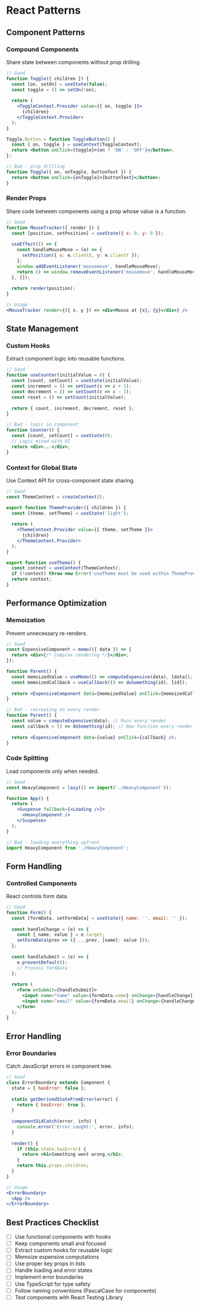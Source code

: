 # React Patterns

## Component Patterns

### Compound Components
Share state between components without prop drilling.

```jsx
// Good
function Toggle({ children }) {
  const [on, setOn] = useState(false);
  const toggle = () => setOn(!on);
  
  return (
    <ToggleContext.Provider value={{ on, toggle }}>
      {children}
    </ToggleContext.Provider>
  );
}

Toggle.Button = function ToggleButton() {
  const { on, toggle } = useContext(ToggleContext);
  return <button onClick={toggle}>{on ? 'ON' : 'OFF'}</button>;
};

// Bad - prop drilling
function Toggle({ on, onToggle, buttonText }) {
  return <button onClick={onToggle}>{buttonText}</button>;
}
```

### Render Props
Share code between components using a prop whose value is a function.

```jsx
// Good
function MouseTracker({ render }) {
  const [position, setPosition] = useState({ x: 0, y: 0 });
  
  useEffect(() => {
    const handleMouseMove = (e) => {
      setPosition({ x: e.clientX, y: e.clientY });
    };
    window.addEventListener('mousemove', handleMouseMove);
    return () => window.removeEventListener('mousemove', handleMouseMove);
  }, []);
  
  return render(position);
}

// Usage
<MouseTracker render={({ x, y }) => <div>Mouse at {x}, {y}</div>} />
```

## State Management

### Custom Hooks
Extract component logic into reusable functions.

```jsx
// Good
function useCounter(initialValue = 0) {
  const [count, setCount] = useState(initialValue);
  const increment = () => setCount(c => c + 1);
  const decrement = () => setCount(c => c - 1);
  const reset = () => setCount(initialValue);
  
  return { count, increment, decrement, reset };
}

// Bad - logic in component
function Counter() {
  const [count, setCount] = useState(0);
  // Logic mixed with UI
  return <div>...</div>;
}
```

### Context for Global State
Use Context API for cross-component state sharing.

```jsx
// Good
const ThemeContext = createContext();

export function ThemeProvider({ children }) {
  const [theme, setTheme] = useState('light');
  
  return (
    <ThemeContext.Provider value={{ theme, setTheme }}>
      {children}
    </ThemeContext.Provider>
  );
}

export function useTheme() {
  const context = useContext(ThemeContext);
  if (!context) throw new Error('useTheme must be used within ThemeProvider');
  return context;
}
```

## Performance Optimization

### Memoization
Prevent unnecessary re-renders.

```jsx
// Good
const ExpensiveComponent = memo(({ data }) => {
  return <div>{/* Complex rendering */}</div>;
});

function Parent() {
  const memoizedValue = useMemo(() => computeExpensive(data), [data]);
  const memoizedCallback = useCallback(() => doSomething(id), [id]);
  
  return <ExpensiveComponent data={memoizedValue} onClick={memoizedCallback} />;
}

// Bad - recreating on every render
function Parent() {
  const value = computeExpensive(data); // Runs every render
  const callback = () => doSomething(id); // New function every render
  
  return <ExpensiveComponent data={value} onClick={callback} />;
}
```

### Code Splitting
Load components only when needed.

```jsx
// Good
const HeavyComponent = lazy(() => import('./HeavyComponent'));

function App() {
  return (
    <Suspense fallback={<Loading />}>
      <HeavyComponent />
    </Suspense>
  );
}

// Bad - loading everything upfront
import HeavyComponent from './HeavyComponent';
```

## Form Handling

### Controlled Components
React controls form data.

```jsx
// Good
function Form() {
  const [formData, setFormData] = useState({ name: '', email: '' });
  
  const handleChange = (e) => {
    const { name, value } = e.target;
    setFormData(prev => ({ ...prev, [name]: value }));
  };
  
  const handleSubmit = (e) => {
    e.preventDefault();
    // Process formData
  };
  
  return (
    <form onSubmit={handleSubmit}>
      <input name="name" value={formData.name} onChange={handleChange} />
      <input name="email" value={formData.email} onChange={handleChange} />
    </form>
  );
}
```

## Error Handling

### Error Boundaries
Catch JavaScript errors in component tree.

```jsx
// Good
class ErrorBoundary extends Component {
  state = { hasError: false };
  
  static getDerivedStateFromError(error) {
    return { hasError: true };
  }
  
  componentDidCatch(error, info) {
    console.error('Error caught:', error, info);
  }
  
  render() {
    if (this.state.hasError) {
      return <h1>Something went wrong.</h1>;
    }
    return this.props.children;
  }
}

// Usage
<ErrorBoundary>
  <App />
</ErrorBoundary>
```

## Best Practices Checklist

- [ ] Use functional components with hooks
- [ ] Keep components small and focused
- [ ] Extract custom hooks for reusable logic
- [ ] Memoize expensive computations
- [ ] Use proper key props in lists
- [ ] Handle loading and error states
- [ ] Implement error boundaries
- [ ] Use TypeScript for type safety
- [ ] Follow naming conventions (PascalCase for components)
- [ ] Test components with React Testing Library